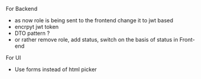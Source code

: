 For Backend

- as now role is being sent to the frontend change it to jwt based 
- encrpyt jwt token 
- DTO pattern ?
- or rather remove role, add status, switch on the basis of status in Front-end


For UI

- Use forms instead of html picker
